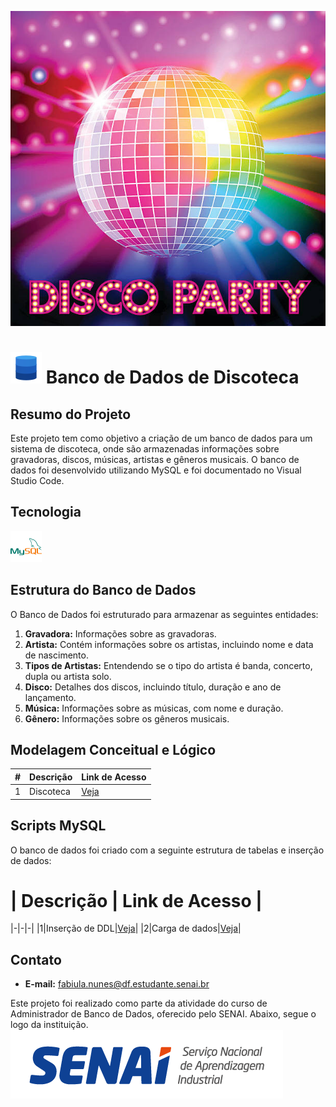 ![Banner servidor de dados](./Imagem/banner/disco1.jpg)

# ![Icone banco de dados](./Imagem/tecnologia/icons8-banco-de-dados-50.png) Banco de Dados de Discoteca

## Resumo do Projeto

Este projeto tem como objetivo a criação de um banco de dados para um sistema de discoteca, onde são armazenadas informações sobre gravadoras, discos, músicas, artistas e gêneros musicais. O banco de dados foi desenvolvido utilizando MySQL e foi documentado no Visual Studio Code.

## Tecnologia

![Icone MySql](./Imagem/tecnologia/icons8-mysql-50.png)

## Estrutura do Banco de Dados

O Banco de Dados foi estruturado para armazenar as seguintes entidades:
1. **Gravadora:** Informações sobre as gravadoras.
2. **Artista:** Contém informações sobre os artistas, incluindo nome e data de nascimento.
3. **Tipos de Artistas:** Entendendo se o tipo do artista é banda, concerto, dupla ou artista solo.
3. **Disco:** Detalhes dos discos, incluindo título, duração e ano de lançamento.
4. **Música:** Informações sobre as músicas, com nome e duração.
5. **Gênero:** Informações sobre os gêneros musicais.

## Modelagem Conceitual e Lógico

| # | Descrição | Link de Acesso |
|-|-|-|
|1|Discoteca|[Veja](./modelagem/discoteca/discoteca.md)|

## Scripts MySQL

O banco de dados foi criado com a seguinte estrutura de tabelas e inserção de dados:

 # | Descrição | Link de Acesso |
|-|-|-|
|1|Inserção de DDL|[Veja](./modelagem/discoteca/create_table.sql)|
|2|Carga de dados|[Veja](./modelagem/discoteca/insert_into.sql)|

## Contato

- **E-mail:** fabiula.nunes@df.estudante.senai.br


Este projeto foi realizado como parte da atividade do curso de Administrador de Banco de Dados, oferecido pelo SENAI. Abaixo, segue o logo da instituição.
![Logo SENAI](./Imagem/banner/SENAI_logo_2024.png)
